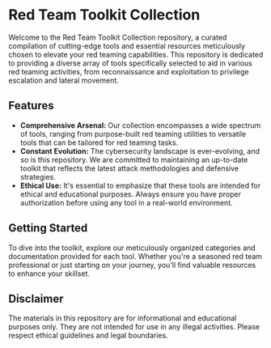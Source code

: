 # Red Team Toolkit Collection
Welcome to the Red Team Toolkit Collection repository, a curated compilation of cutting-edge tools and essential resources meticulously chosen to elevate your red teaming capabilities. This repository is dedicated to providing a diverse array of tools specifically selected to aid in various red teaming activities, from reconnaissance and exploitation to privilege escalation and lateral movement.

## Features
- **Comprehensive Arsenal:** Our collection encompasses a wide spectrum of tools, ranging from purpose-built red teaming utilities to versatile tools that can be tailored for red teaming tasks.
- **Constant Evolution:** The cybersecurity landscape is ever-evolving, and so is this repository. We are committed to maintaining an up-to-date toolkit that reflects the latest attack methodologies and defensive strategies.
- **Ethical Use:** It's essential to emphasize that these tools are intended for ethical and educational purposes. Always ensure you have proper authorization before using any tool in a real-world environment.

## Getting Started
To dive into the toolkit, explore our meticulously organized categories and documentation provided for each tool. Whether you're a seasoned red team professional or just starting on your journey, you'll find valuable resources to enhance your skillset.

## Disclaimer
The materials in this repository are for informational and educational purposes only. They are not intended for use in any illegal activities. Please respect ethical guidelines and legal boundaries.
